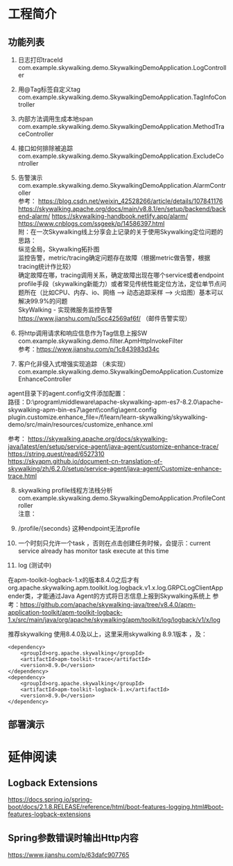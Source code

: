 # 工程简介
## 功能列表
1. 日志打印traceId  
com.example.skywalking.demo.SkywalkingDemoApplication.LogController

2. 用@Tag标签自定义tag  
com.example.skywalking.demo.SkywalkingDemoApplication.TagInfoController

3. 内部方法调用生成本地span  
com.example.skywalking.demo.SkywalkingDemoApplication.MethodTraceController

4. 接口如何排除被追踪  
com.example.skywalking.demo.SkywalkingDemoApplication.ExcludeController

5. 告警演示  
com.example.skywalking.demo.SkywalkingDemoApplication.AlarmController  
参考：
https://blog.csdn.net/weixin_42528266/article/details/107841176
https://skywalking.apache.org/docs/main/v8.8.1/en/setup/backend/backend-alarm/
https://skywalking-handbook.netlify.app/alarm/
https://www.cnblogs.com/ssgeek/p/14586397.html  
附：在一次Skywalking线上分享会上记录的关于使用Skywalking定位问题的思路：  
纵览全局，Skywalking拓扑图  
监控告警，metric/tracing确定问题存在故障（根据metric做告警，根据tracing统计作比较）  
确定故障在哪，tracing调用关系，确定故障出现在哪个service或者endpoint  
profile手段（skywalking新能力）或者常见传统性能定位方法，定位单节点问题所在（比如CPU、内存、io、网络 ——> 动态追踪采样 ——> 火焰图）基本可以解决99.9%的问题  
SkyWalking - 实现微服务监控告警 https://www.jianshu.com/p/5cc42569af6f/ （邮件告警实现）

6. 将http调用请求和响应信息作为Tag信息上报SW  
com.example.skywalking.demo.filter.ApmHttpInvokeFilter  
参考：https://www.jianshu.com/p/1c843983d34c

7. 客户化非侵入式增强实现追踪 （未实现）  
com.example.skywalking.demo.SkywalkingDemoApplication.CustomizeEnhanceController  

agent目录下的agent.config文件添加配置：  
路径：D:\program\middleware\apache-skywalking-apm-es7-8.2.0\apache-skywalking-apm-bin-es7\agent\config\agent.config
plugin.customize.enhance_file=/f/learn/learn-skywalking/skywalking-demo/src/main/resources/customize_enhance.xml

参考：
https://skywalking.apache.org/docs/skywalking-java/latest/en/setup/service-agent/java-agent/customize-enhance-trace/  
https://string.quest/read/6527310  
https://skyapm.github.io/document-cn-translation-of-skywalking/zh/6.2.0/setup/service-agent/java-agent/Customize-enhance-trace.html  


8. skywalking profile线程方法栈分析
com.example.skywalking.demo.SkywalkingDemoApplication.ProfileController   
注意：  
1. /profile/{seconds} 这种endpoint无法profile  
2. 一个时刻只允许一个task ，否则在点击创建任务时候，会提示：current service already has monitor task execute at this time  


9. log  (测试中)

在apm-toolkit-logback-1.x的版本8.4.0之后才有org.apache.skywalking.apm.toolkit.log.logback.v1.x.log.GRPCLogClientAppender类，才能通过Java Agent的方式将日志信息上报到Skywalking系统上
参考：https://github.com/apache/skywalking-java/tree/v8.4.0/apm-application-toolkit/apm-toolkit-logback-1.x/src/main/java/org/apache/skywalking/apm/toolkit/log/logback/v1/x/log  

推荐skywalking 使用8.4.0及以上，这里采用skywalking 8.9.1版本 ，及：
```
<dependency>
    <groupId>org.apache.skywalking</groupId>
    <artifactId>apm-toolkit-trace</artifactId>
    <version>8.9.0</version>
</dependency>
<dependency>
    <groupId>org.apache.skywalking</groupId>
    <artifactId>apm-toolkit-logback-1.x</artifactId>
    <version>8.9.0</version>
</dependency>
```




## 部署演示




# 延伸阅读
## Logback Extensions
https://docs.spring.io/spring-boot/docs/2.1.8.RELEASE/reference/html/boot-features-logging.html#boot-features-logback-extensions

## Spring参数错误时输出Http内容
https://www.jianshu.com/p/63dafc907765
